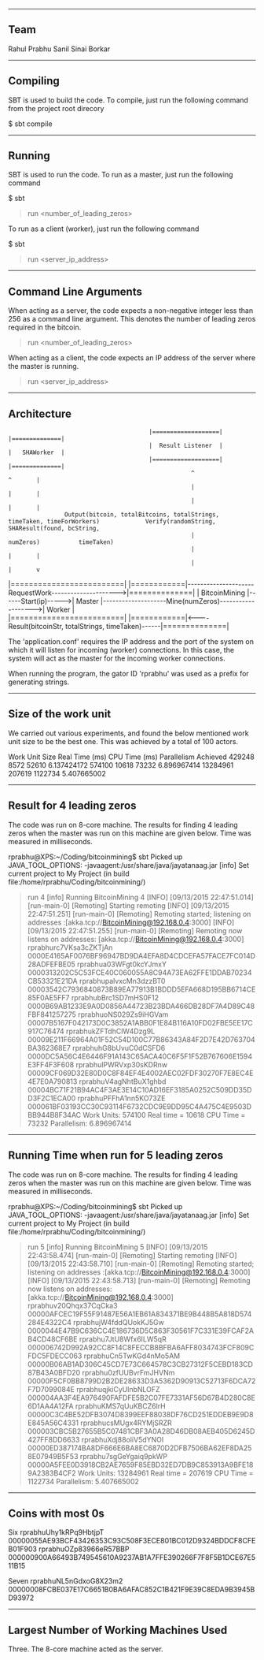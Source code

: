 -----
Team
-----
Rahul Prabhu
Sanil Sinai Borkar

----------
Compiling
----------
SBT is used to build the code. To compile, just run the following command from the project root direcory

$ sbt compile

--------
Running 
--------

SBT is used to run the code. To run as a master, just run the following command

$ sbt
> run <number_of_leading_zeros>

To run as a client (worker), just run the following command

$ sbt
> run <server_ip_address>


----------------------
Command Line Arguments
----------------------

When acting as a server, the code expects a non-negative integer less than 256 as a command line argument. This denotes the number of leading zeros required in the bitcoin.
> run <number_of_leading_zeros>

When acting as a client, the code expects an IP address of the server where the master is running.
> run <server_ip_address>



-------------
Architecture
-------------


											|===================|													|==============|
											|  Result Listener  |													| 	SHAWorker  |
											|===================|													|==============|
														^																^		|
														|																|		|
														|																|		|
					Output(bitcoin, totalBitcoins, totalStrings, timeTaken, timeForWorkers)				Verify(randomString,   SHAResult(found, bcString,
														|														numZeros)			timeTaken)
														|																|		|	
														|																|		v
|=========================|						|============|---------------------RequestWork--------------------->|==============|
|     BitcoinMining       |------Start(ip)----->|   Master   |--------------------Mine(numZeros)------------------->|    Worker    |  
|=========================|						|============|<----Result(bitcoinStr, totalStrings, timeTaken)------|==============|

   

The 'application.conf' requires the IP address and the port of the system on which it will listen for incoming (worker) connections. In this case, the system will act as the master for the incoming worker connections.

When running the program, the gator ID 'rprabhu' was used as a prefix for generating strings.


----------------------
Size of the work unit
----------------------
We carried out various experiments, and found the below mentioned work unit size to be the best one. This was achieved by a total of 100 actors.

Work Unit Size		Real Time (ms)		CPU Time (ms)		Parallelism Achieved
	429248				 8572				52610				6.137424172
	574100				10618				73232				6.896967414
   13284961			   207619			   1122734				5.407665002


--------------------------
Result for 4 leading zeros
--------------------------
The code was run on 8-core machine. The results for finding 4 leading zeros when the master was run on this machine are given below. Time was measured in milliseconds.

rprabhu@XPS:~/Coding/bitcoinmining$ sbt
Picked up JAVA_TOOL_OPTIONS: -javaagent:/usr/share/java/jayatanaag.jar 
[info] Set current project to My Project (in build file:/home/rprabhu/Coding/bitcoinmining/)
> run 4
[info] Running BitcoinMining 4
[INFO] [09/13/2015 22:47:51.014] [run-main-0] [Remoting] Starting remoting
[INFO] [09/13/2015 22:47:51.251] [run-main-0] [Remoting] Remoting started; listening on addresses :[akka.tcp://BitcoinMining@192.168.0.4:3000]
[INFO] [09/13/2015 22:47:51.255] [run-main-0] [Remoting] Remoting now listens on addresses: [akka.tcp://BitcoinMining@192.168.0.4:3000]
rprabhurc7VKsa3cZKTjAn	0000E4165AF0076BF96947BD9DA4EFA8D4CDCEFA57FACE7FC014D28ADFEFBE05
rprabhua03WFgt0kcYJmxY	0000313202C5C53FCE40C060055A8C94A73EA62FFE1DDAB70234CB53321E21DA
rprabhupalvxcMn3dzzBT0	00003542C7936840873B89EA77913B1BDDD5EFA668D195BB6714CE85F0AE5FF7
rprabhubBrc1SD7mHS0F12	0000B69AB1233E9A0D0856A44723B23BDA466DB28DF7A4D89C48FBF841257275
rprabhuoNS029Zs9iHGVam	00007B5167F042173D0C3852A1ABB0F1E84B116A10FD02FBE5EE17C917C76474
rprabhukZFTdhClW4Dzg9L	00009E211F66964A01F52C54D100C77B86343A84F2D7E42D763704BA362368E7
rprabhuhG8bUvuC0dCSFD6	0000DC5A56C4E6446F91A143C65ACA40C6F5F1F52B767606E1594E3FF4F3F608
rprabhulPWRVxp30sKDRnw	00009CF069D32E80D0C8F84EF4E4002AEC02FDF30270F7E8EC4E4E7E0A790813
rprabhuV4agNhtBuX1ghbd	00004BC71F21B94AC4F3AE3E14C10AD16EF3185A0252C509DD35DD3F2C1ECA00
rprabhuPFFhA1nn5KO73ZE	000061BF03193CC30C93114F6732CDC9E9DD95C4A475C4E9503DBB944B8F34AC
Work Units: 574100
Real time = 10618	CPU Time = 73232
Parallelism: 6.896967414



------------------------------------------
Running Time when run for 5 leading zeros
------------------------------------------
The code was run on 8-core machine. The results for finding 4 leading zeros when the master was run on this machine are given below. Time was measured in milliseconds.

rprabhu@XPS:~/Coding/bitcoinmining$ sbt
Picked up JAVA_TOOL_OPTIONS: -javaagent:/usr/share/java/jayatanaag.jar 
[info] Set current project to My Project (in build file:/home/rprabhu/Coding/bitcoinmining/)
> run 5
[info] Running BitcoinMining 5
[INFO] [09/13/2015 22:43:58.474] [run-main-0] [Remoting] Starting remoting
[INFO] [09/13/2015 22:43:58.710] [run-main-0] [Remoting] Remoting started; listening on addresses :[akka.tcp://BitcoinMining@192.168.0.4:3000]
[INFO] [09/13/2015 22:43:58.713] [run-main-0] [Remoting] Remoting now listens on addresses: [akka.tcp://BitcoinMining@192.168.0.4:3000]
rprabhuv20Qhqx37CqCka3	00000AFCEC19F55F91487E56A1EB61A834371BE9B448B5A818D574284E4322C4
rprabhujW4fddQUokKJ5Gw	0000044E47B9C636CC4E186736D5C863F30561F7C331E39FCAF2AB4CD48CF6BE
rprabhu7JtU8Wfx6ILW5qR	000006742D992A92CC8F14C8FECCB8BFBA6AFF8034743FCF809CFDC5FDECC063
rprabhuCn5TwKGd4nMo5AM	00000B06AB1AD306C45CD7E73C664578C3CB27312F5CEBD183CD87B43A0BFD20
rprabhu0zfUUBvrFmJHVNm	00000F5CF0BB8799D2B2DE28633D3A5362D90913C52713F6DCA72F7D7099084E
rprabhuqjkiCyUlnbNLOFZ	000004AA3F4EA976490FAFDFE5B2C07FE7331AF56D67B4D280C8E6D1AA4A12FA
rprabhuKMS7qUuKBCZ6lrH	00000C3C4BE52DFB3074D8399EEF88038DF76CD251EDDEB9E9D8E845A56C4331
rprabhucsMUgx4RYMjSRZR	000003CBC5B27655B5C07481CBF3A0A28D46DB08AEB405D6245D427FF8DD6633
rprabhuXdj88oliV5dYNOI	00000ED387174BA8DF666E6BA8EC6870D2DFB7506BA62EF8DA258E07949B5F53
rprabhu7sgGeYgaiq9pkWP	00000A5FEE0D3918CB2AE7659F85EBD32ED7DB9C853913A9BFE189A2383B4CF2
Work Units: 13284961
Real time = 207619	CPU Time = 1122734
Parallelism: 5.407665002



-------------------
Coins with most 0s
-------------------
Six
rprabhuUhy1kRPq9HbtjpT 00000055AE93BCF43426353C93C508F3ECE801BC012D9324BDDCF8CFEB01F903
rprabhuOZp83966eR57BBP 000000900A66493B749545610A9237AB1A7FFE390266F7F8F5B1DCE67E511B15

Seven
rprabhuNL5nGdxoG8X23m2	00000008FCBE037E17C6651B0BA6AFAC852C1B421F9E39C8EDA9B3945BD93972

----------------------------------------
Largest Number of Working Machines Used
----------------------------------------
Three. The 8-core machine acted as the server.
